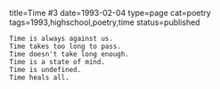 title=Time #3
date=1993-02-04
type=page
cat=poetry
tags=1993,highschool,poetry,time
status=published
~~~~~~
Time is always against us.
Time takes too long to pass.
Time doesn't take long enough.
Time is a state of mind.
Time is undefined.
Time heals all.
